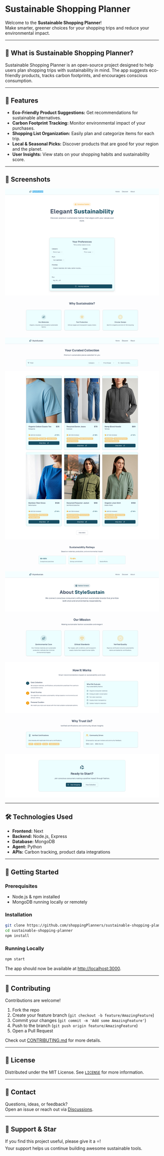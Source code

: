 # Sustainable Shopping Planner

Welcome to the **Sustainable Shopping Planner**!  
Make smarter, greener choices for your shopping trips and reduce your environmental impact.

---

## 🌱 What is Sustainable Shopping Planner?

Sustainable Shopping Planner is an open-source project designed to help users plan shopping trips with sustainability in mind. The app suggests eco-friendly products, tracks carbon footprints, and encourages conscious consumption.

---

## 🚀 Features

- **Eco-Friendly Product Suggestions:** Get recommendations for sustainable alternatives.
- **Carbon Footprint Tracking:** Monitor environmental impact of your purchases.
- **Shopping List Organization:** Easily plan and categorize items for each trip.
- **Local & Seasonal Picks:** Discover products that are good for your region and the planet.
- **User Insights:** View stats on your shopping habits and sustainability score.

---

## 📸 Screenshots

<!-- Add screenshots/gif demos here -->
![Screenshot 1](docs/screenshot1.png)
![Screenshot 2](docs/screenshot2.png)
![Screenshot 3](docs/screenshot3.png)

---

## 🛠️ Technologies Used

- **Frontend:** Next
- **Backend:** Node.js, Express
- **Database:** MongoDB
- **Agent:** Python
- **APIs:** Carbon tracking, product data integrations

---

## 🎯 Getting Started

### Prerequisites

- Node.js & npm installed
- MongoDB running locally or remotely

### Installation

```bash
git clone https://github.com/shoppingPlanners/sustainable-shopping-planner.git
cd sustainable-shopping-planner
npm install
```

### Running Locally

```bash
npm start
```

The app should now be available at [http://localhost:3000](http://localhost:3000).

---

## 🤝 Contributing

Contributions are welcome!  
1. Fork the repo  
2. Create your feature branch (`git checkout -b feature/AmazingFeature`)  
3. Commit your changes (`git commit -m 'Add some AmazingFeature'`)  
4. Push to the branch (`git push origin feature/AmazingFeature`)  
5. Open a Pull Request

Check out [CONTRIBUTING.md](CONTRIBUTING.md) for more details.

---

## 📄 License

Distributed under the MIT License. See [`LICENSE`](LICENSE) for more information.

---

## 💬 Contact

Questions, ideas, or feedback?  
Open an issue or reach out via [Discussions](https://github.com/shoppingPlanners/sustainable-shopping-planner/discussions).

---

## 🌟 Support & Star

If you find this project useful, please give it a ⭐️!  
Your support helps us continue building awesome sustainable tools.

